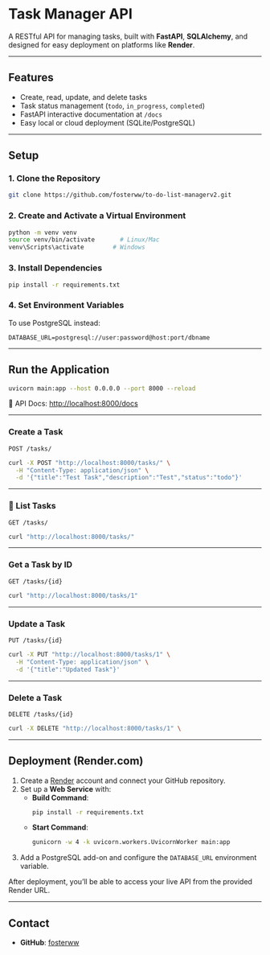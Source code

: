 # Task Manager API

A RESTful API for managing tasks, built with **FastAPI**, **SQLAlchemy**, and designed for easy deployment on platforms like **Render**.

---

## Features

- Create, read, update, and delete tasks
- Task status management (`todo`, `in_progress`, `completed`)
- FastAPI interactive documentation at `/docs`
- Easy local or cloud deployment (SQLite/PostgreSQL)

---

## Setup

### 1. Clone the Repository

```bash
git clone https://github.com/fosterww/to-do-list-managerv2.git
```

### 2. Create and Activate a Virtual Environment

```bash
python -m venv venv
source venv/bin/activate       # Linux/Mac
venv\Scripts\activate        # Windows
```

### 3. Install Dependencies

```bash
pip install -r requirements.txt
```

### 4. Set Environment Variables

To use PostgreSQL instead:

```env
DATABASE_URL=postgresql://user:password@host:port/dbname
```

---

## Run the Application

```bash
uvicorn main:app --host 0.0.0.0 --port 8000 --reload
```

📄 API Docs: [http://localhost:8000/docs](http://localhost:8000/docs)

---

### Create a Task

```http
POST /tasks/
```

```bash
curl -X POST "http://localhost:8000/tasks/" \
  -H "Content-Type: application/json" \
  -d '{"title":"Test Task","description":"Test","status":"todo"}'
```

---

### 🔹 List Tasks

```http
GET /tasks/
```

```bash
curl "http://localhost:8000/tasks/" 
```

---

### Get a Task by ID

```http
GET /tasks/{id}
```

```bash
curl "http://localhost:8000/tasks/1" 
```

---

### Update a Task

```http
PUT /tasks/{id}
```

```bash
curl -X PUT "http://localhost:8000/tasks/1" \
  -H "Content-Type: application/json" \
  -d '{"title":"Updated Task"}'
```

---

### Delete a Task

```http
DELETE /tasks/{id}
```

```bash
curl -X DELETE "http://localhost:8000/tasks/1" \
```

---

## Deployment (Render.com)

1. Create a [Render](https://render.com) account and connect your GitHub repository.
2. Set up a **Web Service** with:
   - **Build Command**:  
     ```bash
     pip install -r requirements.txt
     ```
   - **Start Command**:  
     ```bash
     gunicorn -w 4 -k uvicorn.workers.UvicornWorker main:app
     ```
3. Add a PostgreSQL add-on and configure the `DATABASE_URL` environment variable.

After deployment, you’ll be able to access your live API from the provided Render URL.

---

##  Contact

- **GitHub**: [fosterww](https://github.com/fosterww)